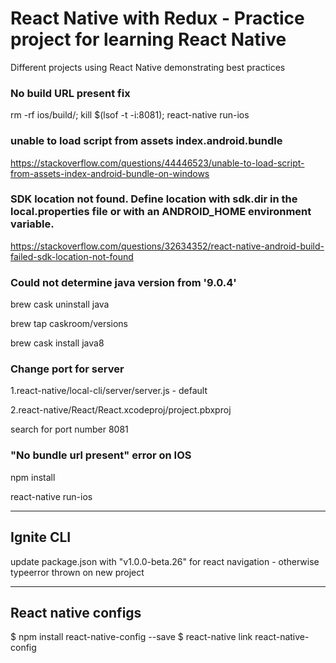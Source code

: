 # React Native with Redux - Practice project for learning React Native

Different projects using React Native demonstrating best practices


### No build URL present fix

rm -rf ios/build/; kill $(lsof -t -i:8081); react-native run-ios

### unable to load script from assets index.android.bundle

https://stackoverflow.com/questions/44446523/unable-to-load-script-from-assets-index-android-bundle-on-windows

### SDK location not found. Define location with sdk.dir in the local.properties file or with an ANDROID_HOME environment variable.

https://stackoverflow.com/questions/32634352/react-native-android-build-failed-sdk-location-not-found

### Could not determine java version from '9.0.4'

brew cask uninstall java

brew tap caskroom/versions

brew cask install java8

### Change port for server 
1.react-native/local-cli/server/server.js - default

2.react-native/React/React.xcodeproj/project.pbxproj 

search for port number 8081 

### "No bundle url present" error on IOS 
npm install 

react-native run-ios 

*****************************

## Ignite CLI 

update package.json with "v1.0.0-beta.26" for react navigation - otherwise typeerror thrown on new project

*****************************

## React native configs

$ npm install react-native-config --save
$ react-native link react-native-config
